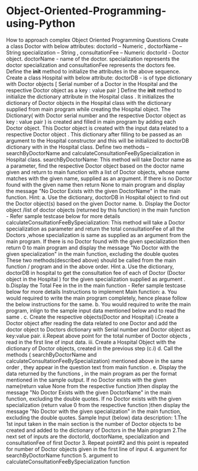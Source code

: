 # Object-Oriented-Programming-using-Python
How to approach complex Object Oriented Programming Questions
Create a class Doctor with below attributes:
doctorId – Numeric , doctorName – String 
specialization – String , consultationFee – Numeric
doctorId - Doctor object.
doctorName - name of the doctor.
specialization represents the doctor specialization and consultationFee represents the doctors fee.
Define the __init__ method to initialize the attributes in the above sequence.
Create a class Hospital with below attribute:
doctorDB   - is of type dictionary with Doctor objects [ Serial number of a Doctor in the Hospital and the respective Doctor object as a key : value pair ]
Define the __init__ method to initialize the dictionary attribute in the Hospital class . It initializes the dictionary of Doctor objects in the Hospital class with the dictionary supplied from main program while creating the Hospital object.
The Dictionary( with Doctor serial number and the respective Doctor object as key : value pair ) is created and filled in main program by adding each Doctor object. This Doctor object is created with the input data related to a respective Doctor object . This dictionary after filling to be passed as an argument to the Hospital constructor and this will be initialized to doctorDB dictionary with in the Hospital class.
Define two methods – searchByDoctorName and calculateConsultationFeeBySpecialization in Hospital class.
searchByDoctorName: This method will take Doctor name as a parameter, find the respective Doctor object based on the doctor name given and return to main function with a list of Doctor objects, whose name matches with the given name, supplied as an argument.
If there is no Doctor found with the given name then return None to main program and display the message "No Doctor Exists with the given DoctorName" in the main function.
Hint:
a. Use the dictionary, doctorDB in Hospital object to find out the Doctor object(s) based on the given Doctor name.
b. Display the Doctor object /list of doctor objects (returned by this function) in the main function - Refer sample testcase below for more details
calculateConsultationFeeBySpecialization:
This method will take a Doctor specialization as parameter and return the total consultationFee of all the Doctors ,whose specialization is same as supplied as an argument from the main program. 
If there is no Doctor found with the given specialization then return 0 to main program and display the message "No Doctor with the given specialization" in the main function, excluding the double quotes
These two methods(described above) should be called from the main function / program and in the above order.
Hint
a. Use the dictionary, doctorDB in hospital to get the consultation fee of each of Doctor (Doctor object in the Hospital ) for the given specialization supplied as argument .
b.Display the Total Fee in the  in the main function  - Refer sample testcase below for more details
Instructions to implement Main function:
a. You would required to write the main program completely, hence please follow the below instructions for the same.
b. You would required to write the main program, inlign to the sample input data mentioned below and to read the same  .
c. Create the respective objects(Doctor and Hospital) 
  i.Create a Doctor object after reading the data related to one Doctor and add the doctor object to Doctors dictionary with Serial number and Doctor object as key:value pair.
  ii.Repeat above point for the total number of Doctor objects , read in the first line of input data.
  iii. Create a Hospital Object with the dictionary of Doctor objects, created in the previous step (c.i)
d. Call the methods ( searchByDoctorName and calculateConsultationFeeBySpecialization) mentioned above in the same order , they appear in the question text from main function .
e. Display the data returned by the functions , in the main program as per the format mentioned in the sample output.
    If no Doctor exists with the given name(return value None from the respective function )then display the message "No Doctor Exists with the given DoctorName" in the main function, excluding the double quotes.
    If no Doctor exists with the given specialization (return value 0 from the respective function )then display the message "No Doctor with the given specialization" in the main function, excluding the double quotes.
Sample Input (below) data description:
1.The 1st input taken in the main section is the number of Doctor objects to be created and added to the dictionary of Doctors in the Main program
2.The next set of inputs are the doctorId, doctorName, specialization and consultationFee of first Doctor
3. Repeat point#2  and this point is repeated for number of Doctor objects given in the first line of input
4. argument for searchByDoctorName function
5.  argument to calculateConsultationFeeBySpecialization function
